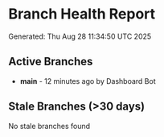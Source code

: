 # Branch Health Report
Generated: Thu Aug 28 11:34:50 UTC 2025

## Active Branches
- **main** - 12 minutes ago by Dashboard Bot

## Stale Branches (>30 days)
No stale branches found
